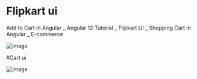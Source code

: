 # Flipkart ui 
 Add to Cart in Angular _ Angular 12 Tutorial _ Flipkart UI _ Shopping Cart in Angular _ E-commerce


 ![image](https://github.com/vicky435435/Flipkart-ui-/assets/54996805/39455988-b879-4930-9d09-c2762c376b98)


 #Cart ui

 ![image](https://github.com/vicky435435/Flipkart-ui-/assets/54996805/02c9b82f-c1bd-4c9b-9e12-15154964024d)


